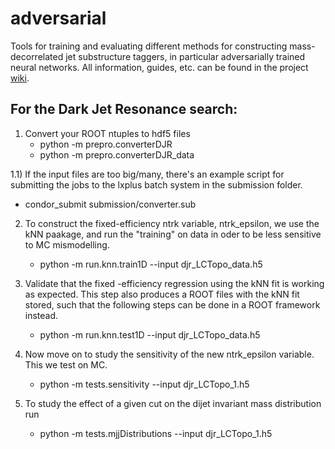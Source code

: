# adversarial

Tools for training and evaluating different methods for constructing
mass-decorrelated jet substructure taggers, in particular adversarially trained
neural networks. All information, guides, etc. can be found in the project
[wiki](https://github.com/asogaard/adversarial/wiki).

## For the Dark Jet Resonance search:

1) Convert your ROOT ntuples to hdf5 files
   * python -m prepro.converterDJR 
   * python -m prepro.converterDJR_data 

1.1) If the input files are too big/many, there's an example script for submitting the jobs to the lxplus batch system in the submission folder. 

   * condor_submit submission/converter.sub

2) To construct the fixed-efficiency ntrk variable, ntrk_epsilon, we use the kNN paakage, and run the "training" on data in oder to be less sensitive to MC mismodelling. 
   * python -m run.knn.train1D --input djr_LCTopo_data.h5

3) Validate that the fixed -efficiency regression using the kNN fit is working as expected. This step also produces a ROOT files with the kNN fit stored, such that the following steps can be done in a ROOT framework instead.   
   * python -m run.knn.test1D --input djr_LCTopo_data.h5

4) Now move on to study the sensitivity of the new ntrk_epsilon variable. This we test on MC. 
   * python -m tests.sensitivity --input djr_LCTopo_1.h5

5) To study the effect of a given cut on the dijet invariant mass distribution run
   * python -m tests.mjjDistributions --input djr_LCTopo_1.h5   